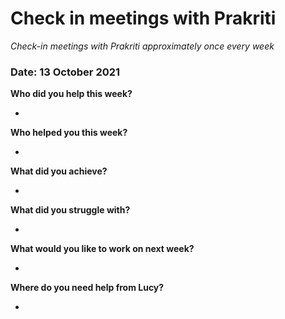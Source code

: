 # Check in meetings with Prakriti

*Check-in meetings with Prakriti approximately once every week*

### Date: 13 October 2021

**Who did you help this week?**

- 

**Who helped you this week?**

-

**What did you achieve?**

 - 

**What did you struggle with?**

-

**What would you like to work on next week?**

-

**Where do you need help from Lucy?**

-
